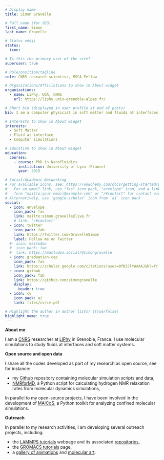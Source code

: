 ```yaml
---
# Display name
title: Simon Gravelle

# Full name (for SEO)
first_name: Simon
last_name: Gravelle

# Status emoji
status:
  icon:

# Is this the primary user of the site?
superuser: true

# Role/position/tagline
role: CNRS research scientist, MSCA Fellow

# Organizations/Affiliations to show in About widget
organizations:
  - name: LiPhy, UGA, CNRS
    url: https://liphy.univ-grenoble-alpes.fr/

# Short bio (displayed in user profile at end of posts)
bio: I am a computer physicist in soft matter and fluids at interfaces at LIPhy (UGA/CNRS) in Grenoble, France.

# Interests to show in About widget
interests:
  - Soft Matter
  - Fluid at interface
  - Computer simulations

# Education to show in About widget
education:
  courses:
    - course: PhD in Nanofluidics
      institution: University of Lyon (France)
      year: 2015

# Social/Academic Networking
# For available icons, see: https://wowchemy.com/docs/getting-started/page-builder/#icons
#   For an email link, use "fas" icon pack, "envelope" icon, and a link in the
#   form "mailto:your-email@example.com" or "/#contact" for contact widget.
# Alternatively, use `google-scholar` icon from `ai` icon pack
social:
  - icon: envelope
    icon_pack: fas
    link: mailto:simon.gravelle@live.fr
    # link: '/#contact'
  - icon: twitter
    icon_pack: fab
    link: https://twitter.com/GravelleSimon
    label: Follow me on Twitter
  #- icon: mastodon
  #  icon_pack: fab
  #  link: https://mastodon.social/@simongravelle
  - icon: graduation-cap
    icon_pack: fas
    link: https://scholar.google.com/citations?user=9fD2JlYAAAAJ&hl=fr
  - icon: github
    icon_pack: fab
    link: https://github.com/simongravelle
    display:
      header: true
  - icon: cv
    icon_pack: ai
    link: files/cv/cv.pdf

# Highlight the author in author lists? (true/false)
highlight_name: true
---
```

**About me**

I am a [CNRS](https://www.cnrs.fr/) researcher at [LIPhy](https://liphy.univ-grenoble-alpes.fr/) in Grenoble, France. I use molecular simulations to study fluids at interfaces and soft matter systems.

**Open source and open data**

I share all the codes developed as part of my research as open source, see for instance:

- my [Github](https://github.com/simongravelle/) repository containing molecular simulation scripts and data,
- [NMRforMD](https://nmrformd.readthedocs.io), a Python script for calculating hydrogen NMR relaxation rates from molecular dynamics simulations,

In parallel to my open-source projects, I have been involved in the development of [MAICoS](https://maicos-devel.gitlab.io/maicos/index.html), a Python toolkit for analyzing confined molecular simulations.

**Outreach**

In parallel to my research activities, I am developing several outreach projects, including:
- the [LAMMPS tutorials](https://lammpstutorials.github.io) webpage and its associated [repositories](https://github.com/lammpstutorials),
- the [GROMACS tutorials](https://gromacstutorials.github.io) page,
- a [gallery of animations](https://www.youtube.com/@SimonGravelle) and [molecular art](https://simongravelle.github.io/gallery/).
